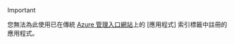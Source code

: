 > [!IMPORTANT]
> 您無法為此使用已在傳統 [Azure 管理入口網站](https://manage.windowsazure.com/)上的 [應用程式] 索引標籤中註冊的應用程式。
> 
> 



<!--HONumber=Dec16_HO5-->


